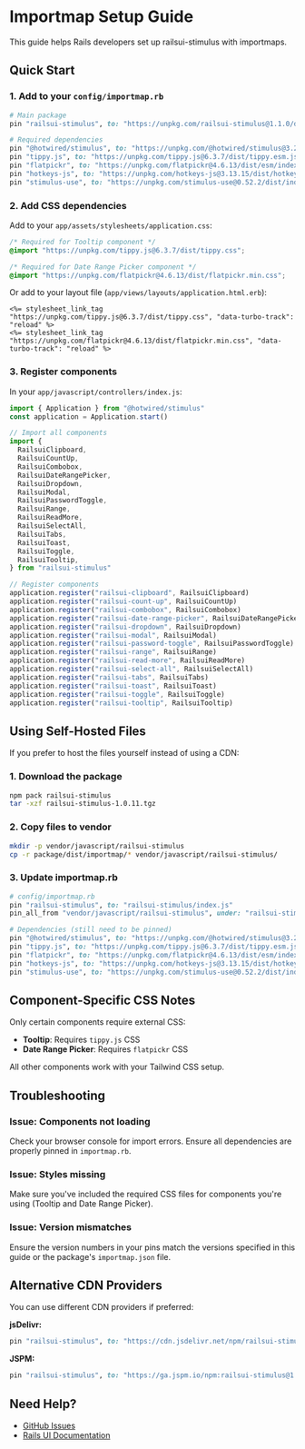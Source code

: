 # Importmap Setup Guide

This guide helps Rails developers set up railsui-stimulus with importmaps.

## Quick Start

### 1. Add to your `config/importmap.rb`

```ruby
# Main package
pin "railsui-stimulus", to: "https://unpkg.com/railsui-stimulus@1.1.0/dist/importmap/index.js"

# Required dependencies
pin "@hotwired/stimulus", to: "https://unpkg.com/@hotwired/stimulus@3.2.2/dist/stimulus.js"
pin "tippy.js", to: "https://unpkg.com/tippy.js@6.3.7/dist/tippy.esm.js"
pin "flatpickr", to: "https://unpkg.com/flatpickr@4.6.13/dist/esm/index.js"
pin "hotkeys-js", to: "https://unpkg.com/hotkeys-js@3.13.15/dist/hotkeys.esm.js"
pin "stimulus-use", to: "https://unpkg.com/stimulus-use@0.52.2/dist/index.js"
```

### 2. Add CSS dependencies

Add to your `app/assets/stylesheets/application.css`:

```css
/* Required for Tooltip component */
@import "https://unpkg.com/tippy.js@6.3.7/dist/tippy.css";

/* Required for Date Range Picker component */
@import "https://unpkg.com/flatpickr@4.6.13/dist/flatpickr.min.css";
```

Or add to your layout file (`app/views/layouts/application.html.erb`):

```erb
<%= stylesheet_link_tag "https://unpkg.com/tippy.js@6.3.7/dist/tippy.css", "data-turbo-track": "reload" %>
<%= stylesheet_link_tag "https://unpkg.com/flatpickr@4.6.13/dist/flatpickr.min.css", "data-turbo-track": "reload" %>
```

### 3. Register components

In your `app/javascript/controllers/index.js`:

```javascript
import { Application } from "@hotwired/stimulus"
const application = Application.start()

// Import all components
import {
  RailsuiClipboard,
  RailsuiCountUp,
  RailsuiCombobox,
  RailsuiDateRangePicker,
  RailsuiDropdown,
  RailsuiModal,
  RailsuiPasswordToggle,
  RailsuiRange,
  RailsuiReadMore,
  RailsuiSelectAll,
  RailsuiTabs,
  RailsuiToast,
  RailsuiToggle,
  RailsuiTooltip,
} from "railsui-stimulus"

// Register components
application.register("railsui-clipboard", RailsuiClipboard)
application.register("railsui-count-up", RailsuiCountUp)
application.register("railsui-combobox", RailsuiCombobox)
application.register("railsui-date-range-picker", RailsuiDateRangePicker)
application.register("railsui-dropdown", RailsuiDropdown)
application.register("railsui-modal", RailsuiModal)
application.register("railsui-password-toggle", RailsuiPasswordToggle)
application.register("railsui-range", RailsuiRange)
application.register("railsui-read-more", RailsuiReadMore)
application.register("railsui-select-all", RailsuiSelectAll)
application.register("railsui-tabs", RailsuiTabs)
application.register("railsui-toast", RailsuiToast)
application.register("railsui-toggle", RailsuiToggle)
application.register("railsui-tooltip", RailsuiTooltip)
```

## Using Self-Hosted Files

If you prefer to host the files yourself instead of using a CDN:

### 1. Download the package

```bash
npm pack railsui-stimulus
tar -xzf railsui-stimulus-1.0.11.tgz
```

### 2. Copy files to vendor

```bash
mkdir -p vendor/javascript/railsui-stimulus
cp -r package/dist/importmap/* vendor/javascript/railsui-stimulus/
```

### 3. Update importmap.rb

```ruby
# config/importmap.rb
pin "railsui-stimulus", to: "railsui-stimulus/index.js"
pin_all_from "vendor/javascript/railsui-stimulus", under: "railsui-stimulus"

# Dependencies (still need to be pinned)
pin "@hotwired/stimulus", to: "https://unpkg.com/@hotwired/stimulus@3.2.2/dist/stimulus.js"
pin "tippy.js", to: "https://unpkg.com/tippy.js@6.3.7/dist/tippy.esm.js"
pin "flatpickr", to: "https://unpkg.com/flatpickr@4.6.13/dist/esm/index.js"
pin "hotkeys-js", to: "https://unpkg.com/hotkeys-js@3.13.15/dist/hotkeys.esm.js"
pin "stimulus-use", to: "https://unpkg.com/stimulus-use@0.52.2/dist/index.js"
```

## Component-Specific CSS Notes

Only certain components require external CSS:

- **Tooltip**: Requires `tippy.js` CSS
- **Date Range Picker**: Requires `flatpickr` CSS

All other components work with your Tailwind CSS setup.

## Troubleshooting

### Issue: Components not loading

Check your browser console for import errors. Ensure all dependencies are properly pinned in `importmap.rb`.

### Issue: Styles missing

Make sure you've included the required CSS files for components you're using (Tooltip and Date Range Picker).

### Issue: Version mismatches

Ensure the version numbers in your pins match the versions specified in this guide or the package's `importmap.json` file.

## Alternative CDN Providers

You can use different CDN providers if preferred:

**jsDelivr:**
```ruby
pin "railsui-stimulus", to: "https://cdn.jsdelivr.net/npm/railsui-stimulus@1.1.0/dist/importmap/index.js"
```

**JSPM:**
```ruby
pin "railsui-stimulus", to: "https://ga.jspm.io/npm:railsui-stimulus@1.1.0/dist/importmap/index.js"
```

## Need Help?

- [GitHub Issues](https://github.com/getrailsui/railsui-stimulus/issues)
- [Rails UI Documentation](https://railsui.com)
